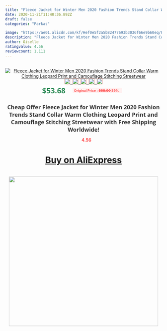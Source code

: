 ```yaml
---
title: "Fleece Jacket for Winter Men 2020 Fashion Trends Stand Collar Warm Clothing Leopard Print and Camouflage Stitching Streetwear"
date: 2020-11-21T11:40:36.892Z
draft: false
categories: "Parkas"

image: "https://ae01.alicdn.com/kf/Hef0e5f2a5b82477693b3036f66e9b60eq/Fleece-Jacket-for-Winter-Men-2020-Fashion-Trends-Stand-Collar-Warm-Clothing-Leopard-Print-and-Camouflage.jpg"
description: "Fleece Jacket for Winter Men 2020 Fashion Trends Stand Collar Warm Clothing Leopard Print and Camouflage Stitching Streetwear"
author: Giselle
ratingvalue: 4.56
reviewcount: 1.111
---
```

<br>
<div style="text-align: center;">
<a href="https://s.click.aliexpress.com/e/_9iBxh3" target="_blank" rel="nofollow noopener noreferrer"><img alt="Fleece Jacket for Winter Men 2020 Fashion Trends Stand Collar Warm Clothing Leopard Print and Camouflage Stitching Streetwear" class="magnifier-image" src="https://ae01.alicdn.com/kf/Hef0e5f2a5b82477693b3036f66e9b60eq/Fleece-Jacket-for-Winter-Men-2020-Fashion-Trends-Stand-Collar-Warm-Clothing-Leopard-Print-and-Camouflage.jpg_640x640.jpg">
<br>
<img style="border:1px solid salmon" src="https://ae01.alicdn.com/kf/Hef0e5f2a5b82477693b3036f66e9b60eq/Fleece-Jacket-for-Winter-Men-2020-Fashion-Trends-Stand-Collar-Warm-Clothing-Leopard-Print-and-Camouflage.jpg_120x120.jpg">&nbsp;&nbsp;<img style="border:1px solid salmon" src="https://ae01.alicdn.com/kf/Haf7ca5782a5f4094ae310aa2f8e4944c2/Fleece-Jacket-for-Winter-Men-2020-Fashion-Trends-Stand-Collar-Warm-Clothing-Leopard-Print-and-Camouflage.jpg_120x120.jpg">&nbsp;&nbsp;<img style="border:1px solid salmon" src="https://ae01.alicdn.com/kf/Hd28f64fc8e394a188896cd4a742a43f4M/Fleece-Jacket-for-Winter-Men-2020-Fashion-Trends-Stand-Collar-Warm-Clothing-Leopard-Print-and-Camouflage.jpg_120x120.jpg">&nbsp;&nbsp;<img style="border:1px solid salmon" src="https://ae01.alicdn.com/kf/H23066eb1d4bf4f35a9da7e81d4da54f9M/Fleece-Jacket-for-Winter-Men-2020-Fashion-Trends-Stand-Collar-Warm-Clothing-Leopard-Print-and-Camouflage.jpg_120x120.jpg">&nbsp;&nbsp;<img style="border:1px solid salmon" src="https://ae01.alicdn.com/kf/Hff92ba4d0eac49bf96f74a155d50b1bdj/Fleece-Jacket-for-Winter-Men-2020-Fashion-Trends-Stand-Collar-Warm-Clothing-Leopard-Print-and-Camouflage.jpg_120x120.jpg"></a></div><br0>
<div style="text-align: center;"><span style="background-color: white; border: 0px; box-sizing: border-box; color: seagreen; display: inline-block; font-family: &quot;open sans&quot; , &quot;arial&quot; , &quot;helvetica&quot; , sans-serif , &quot;heiti&quot;; font-size: 24px; font-stretch: inherit; font-weight: 700; line-height: inherit; margin: 0px 10px 0px 0px; padding: 0px; vertical-align: middle;">$53.68 </span>
<span style="background: rgb(255 , 241 , 241); border-radius: 3px; border: 0px; box-sizing: border-box; color: #ff4747; display: inline-block; font-family: inherit; font-size: 12px; font-stretch: inherit; font-style: inherit; font-variant: inherit; font-weight: 600; line-height: inherit; margin: 0px; padding: 2px 5px; transform: scale(0.9); vertical-align: middle;">Original Price : <b style="text-decoration: line-through;">$88.00 </b> 39%&nbsp;&nbsp;</span></div>
<h1 style="color: #333333; display: inline-block; font-family: &quot;open sans&quot; , &quot;arial&quot; , &quot;helvetica&quot; , sans-serif , &quot;heiti&quot;; font-size: 18px; font-stretch: inherit; font-weight: 700; text-align: center;">Cheap Offer Fleece Jacket for Winter Men 2020 Fashion Trends Stand Collar Warm Clothing Leopard Print and Camouflage Stitching Streetwear with Free Shipping Worldwide!</h1>
<div style="color: #ff4747; text-align: center;">
<img src="https://4.bp.blogspot.com/-M0ZcTcb-5uY/XleCXlxnR4I/AAAAAAAAAEc/OrjgMkXV1oMQFaCRZj5HQwOCBcu3w1FegCPcBGAYYCw/s1600/star.png" style="height: 15px;">&nbsp;<b>4.56</b></div>
<div class="button_cont" align="center"><a class="buynow_a" href="https://s.click.aliexpress.com/e/_9iBxh3" target="_blank" rel="nofollow noopener noreferrer"><H1>Buy on AliExpress</H1></a></div><br>
<div class="separator" style="clear: both; text-align: center;">
<img src="https://lh3.googleusercontent.com/-pTy5HemUv9M/XlePHvY0dAI/AAAAAAAAAE4/0nX5iRUoIWY8eMW9Dpxeirr157OZliDIgCLcBGAsYHQ/s1600/badge.gif" width="480">
</div>
